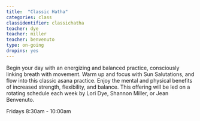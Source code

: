 ```yaml
---
title:  "Classic Hatha"
categories: class
classidentifier: classichatha
teacher: dye
teacher: miller
teacher: benvenuto
type: on-going
dropins: yes
---
```

Begin your day with an energizing and balanced practice, consciously linking breath with movement. Warm up and focus with Sun Salutations, and flow into this classic asana practice. Enjoy the mental and physical benefits of increased strength, flexibility, and balance. This offering will be led on a rotating schedule each week by Lori Dye, Shannon Miller, or Jean Benvenuto.

Fridays 8:30am - 10:00am
